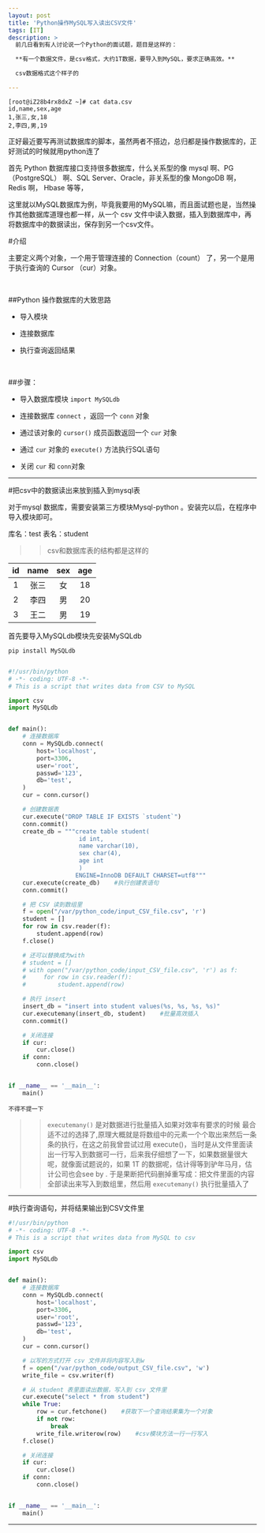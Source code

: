 ```yaml
---
layout: post
title: 'Python操作MySQL写入读出CSV文件'
tags: [IT]
description: >
  前几日看到有人讨论说一个Python的面试题，题目是这样的：

  **有一个数据文件，是csv格式，大约1T数据，要导入到MySQL，要求正确高效。**

  csv数据格式这个样子的

---
```




<!--more-->

```
[root@iZ28b4rx8dxZ ~]# cat data.csv 
id,name,sex,age
1,张三,女,18
2,李四,男,19
```

正好最近要写再测试数据库的脚本，虽然两者不搭边，总归都是操作数据库的，正好测试的时候就用python连了

首先  Python 数据库接口支持很多数据库，什么关系型的像 mysql 啊、PG（PostgreSQL） 啊、SQL Server、Oracle，非关系型的像 MongoDB 啊，Redis 啊， Hbase 等等，

这里就以MySQL数据库为例，毕竟我要用的MySQL嘛，而且面试题也是，当然操作其他数据库道理也都一样，从一个 csv 文件中读入数据，插入到数据库中，再将数据库中的数据读出，保存到另一个csv文件。


#介绍

主要定义两个对象，一个用于管理连接的 Connection（count） 了，另一个是用于执行查询的 Cursor （cur）对象。

&nbsp;

##Python 操作数据库的大致思路

* 导入模块

* 连接数据库

* 执行查询返回结果

&nbsp;

##步骤：

* 导入数据库模块 `import MySQLdb`

* 连接数据库 `connect` ，返回一个 `conn` 对象

* 通过该对象的 `cursor()` 成员函数返回一个 `cur` 对象

* 通过 `cur` 对象的 `execute()` 方法执行SQL语句

* 关闭 `cur` 和 `conn`对象 


----------


#把csv中的数据读出来放到插入到mysql表

对于mysql 数据库，需要安装第三方模块Mysql-python 。安装完以后，在程序中导入模块即可。
 
库名：test
表名：student
 
>> csv和数据库表的结构都是这样的

| id   | name | sex  | age |
| :--: | :--: | :--: | :--: |
| 1  | 张三 | 女    | 18 |
| 2  | 李四 | 男    | 20 |
| 3  | 王二 | 男    | 19 |
 
 
首先要导入MySQLdb模块先安装MySQLdb
 
`pip install MySQLdb`
 
```python

#!/usr/bin/python
# -*- coding: UTF-8 -*-
# This is a script that writes data from CSV to MySQL

import csv
import MySQLdb


def main():
    # 连接数据库
    conn = MySQLdb.connect(
        host='localhost',
        port=3306,
        user='root',
        passwd='123',
        db='test',
    )
    cur = conn.cursor()

    # 创建数据表
    cur.execute("DROP TABLE IF EXISTS `student`")
    conn.commit()
    create_db = """create table student(
                    id int,
                    name varchar(10),
                    sex char(4),
                    age int
                    )
                   ENGINE=InnoDB DEFAULT CHARSET=utf8"""
    cur.execute(create_db)    #执行创建表语句
    conn.commit()

    # 把 CSV 读到数组里
    f = open("/var/python_code/input_CSV_file.csv", 'r')
    student = []
    for row in csv.reader(f):
        student.append(row)
    f.close()

    # 还可以替换成为with
    # student = []
    # with open("/var/python_code/input_CSV_file.csv", 'r') as f:
    #     for row in csv.reader(f):
    #         student.append(row)

    # 执行 insert
    insert_db = "insert into student values(%s, %s, %s, %s)"
    cur.executemany(insert_db, student)    #批量高效插入
    conn.commit()

    # 关闭连接
    if cur:
        cur.close()
    if conn:
        conn.close()


if __name__ == '__main__':
    main()
``` 
 
``不得不提一下``

>> `executemany()` 是对数据进行批量插入如果对效率有要求的时候 最合适不过的选择了,原理大概就是将数组中的元素一个个取出来然后一条条的执行，在这之前我曾尝试过用 execute()，当时是从文件里面读出一行写入到数据可一行，后来我仔细想了一下，如果数据量很大呢，就像面试题说的，如果 1T 的数据呢，估计得等到驴年马月，估计公司也会see by . 于是果断把代码删掉重写成：把文件里面的内容全部读出来写入到数组里，然后用 `executemany()` 执行批量插入了



----------


   
#执行查询语句，并将结果输出到CSV文件里

```python
#!/usr/bin/python
# -*- coding: UTF-8 -*-
# This is a script that writes data from MySQL to csv

import csv
import MySQLdb


def main():
    # 连接数据库
    conn = MySQLdb.connect(
        host='localhost',
        port=3306,
        user='root',
        passwd='123',
        db='test',
    )
    cur = conn.cursor()

    # 以写的方式打开 csv 文件并将内容写入到w
    f = open("/var/python_code/output_CSV_file.csv", 'w')
    write_file = csv.writer(f)

    # 从 student 表里面读出数据，写入到 csv 文件里
    cur.execute("select * from student")
    while True:
        row = cur.fetchone()    #获取下一个查询结果集为一个对象
        if not row:
            break
        write_file.writerow(row)    #csv模块方法一行一行写入
    f.close()

    # 关闭连接
    if cur:
        cur.close()
    if conn:
        conn.close()


if __name__ == '__main__':
    main()
```

----------


